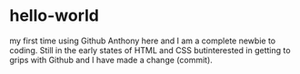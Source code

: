 # hello-world
my first time using Github
Anthony here and I am a complete newbie to coding. Still in the early states of HTML and CSS butinterested in getting to grips with Github and I have made a change (commit). 
